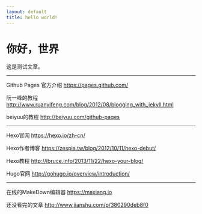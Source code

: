 ```yaml
---
layout: default
title: hello world!
---
```


# 你好，世界

这是测试文章。


------------

Github Pages 官方介绍 
https://pages.github.com/

阮一峰的教程
http://www.ruanyifeng.com/blog/2012/08/blogging_with_jekyll.html

beiyuu的教程
http://beiyuu.com/github-pages

------------

Hexo官网
https://hexo.io/zh-cn/

Hexo作者博客
https://zespia.tw/blog/2012/10/11/hexo-debut/

Hexo教程
http://ibruce.info/2013/11/22/hexo-your-blog/

Hugo官网
http://gohugo.io/overview/introduction/

------------

在线的MakeDown编辑器
https://maxiang.io

还没看完的文章
http://www.jianshu.com/p/380290deb8f0
